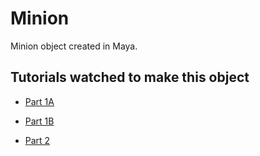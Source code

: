 # Minion

Minion object created in Maya.

## Tutorials watched to make this object

* [Part 1A](http://www.youtube.com/watch?v=0-YxynTMvmo)

* [Part 1B](http://www.youtube.com/watch?v=0cM5K9B2Lys)

* [Part 2](http://www.youtube.com/watch?v=p5SL639T2us)

